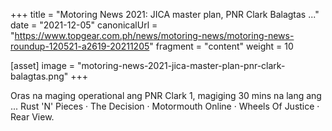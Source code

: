 +++
title = "Motoring News 2021: JICA master plan, PNR Clark Balagtas ..."
date = "2021-12-05"
canonicalUrl = "https://www.topgear.com.ph/news/motoring-news/motoring-news-roundup-120521-a2619-20211205"
fragment = "content"
weight = 10

[asset]
    image = "motoring-news-2021-jica-master-plan-pnr-clark-balagtas.png"
+++

Oras na maging operational ang PNR Clark 1, magiging 30 mins na lang ang 
... Rust 'N' Pieces · The Decision · Motormouth Online · Wheels Of Justice 
· Rear View.
